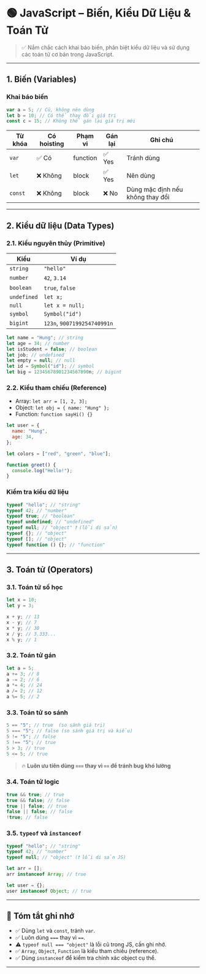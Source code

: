 # 🟢 JavaScript – Biến, Kiểu Dữ Liệu & Toán Tử

> ✅ Nắm chắc cách khai báo biến, phân biệt kiểu dữ liệu và sử dụng các toán tử cơ bản trong JavaScript.

---

## 1. Biến (Variables)

### Khai báo biến

```js
var a = 5; // Cũ, không nên dùng
let b = 10; // Có thể thay đổi giá trị
const c = 15; // Không thể gán lại giá trị mới
```

| Từ khóa | Có hoisting | Phạm vi  | Gán lại | Ghi chú                          |
| ------- | ----------- | -------- | ------- | -------------------------------- |
| `var`   | ✅ Có       | function | ✅ Yes  | Tránh dùng                       |
| `let`   | ❌ Không    | block    | ✅ Yes  | Nên dùng                         |
| `const` | ❌ Không    | block    | ❌ No   | Dùng mặc định nếu không thay đổi |

---

## 2. Kiểu dữ liệu (Data Types)

### 2.1. Kiểu nguyên thủy (Primitive)

| Kiểu        | Ví dụ                       |
| ----------- | --------------------------- |
| `string`    | `"hello"`                   |
| `number`    | `42`, `3.14`                |
| `boolean`   | `true`, `false`             |
| `undefined` | `let x;`                    |
| `null`      | `let x = null;`             |
| `symbol`    | `Symbol("id")`              |
| `bigint`    | `123n`, `9007199254740991n` |

```js
let name = "Hung"; // string
let age = 34; // number
let isStudent = false; // boolean
let job; // undefined
let empty = null; // null
let id = Symbol("id"); // symbol
let big = 12345678901234567890n; // bigint
```

### 2.2. Kiểu tham chiếu (Reference)

- Array: `let arr = [1, 2, 3];`
- Object: `let obj = { name: "Hung" };`
- Function: `function sayHi() {}`

```js
let user = {
  name: "Hung",
  age: 34,
};

let colors = ["red", "green", "blue"];

function greet() {
  console.log("Hello!");
}
```

### Kiểm tra kiểu dữ liệu

```js
typeof "hello"; // "string"
typeof 42; // "number"
typeof true; // "boolean"
typeof undefined; // "undefined"
typeof null; // "object" ❗️ (lỗi di sản)
typeof {}; // "object"
typeof []; // "object"
typeof function () {}; // "function"
```

---

## 3. Toán tử (Operators)

### 3.1. Toán tử số học

```js
let x = 10;
let y = 3;

x + y; // 13
x - y; // 7
x * y; // 30
x / y; // 3.333...
x % y; // 1
```

### 3.2. Toán tử gán

```js
let a = 5;
a += 3; // 8
a -= 2; // 6
a *= 4; // 24
a /= 2; // 12
a %= 5; // 2
```

### 3.3. Toán tử so sánh

```js
5 == "5"; // true  (so sánh giá trị)
5 === "5"; // false (so sánh giá trị và kiểu)
5 != "5"; // false
5 !== "5"; // true
5 > 3; // true
5 <= 5; // true
```

> 🔥 **Luôn ưu tiên dùng `===` thay vì `==` để tránh bug khó lường**

### 3.4. Toán tử logic

```js
true && true; // true
true && false; // false
true || false; // true
false || false; // false
!true; // false
```

### 3.5. `typeof` và `instanceof`

```js
typeof "hello"; // "string"
typeof 42; // "number"
typeof null; // "object" (❗️ lỗi di sản JS)

let arr = [];
arr instanceof Array; // true

let user = {};
user instanceof Object; // true
```

---

## 🎯 Tóm tắt ghi nhớ

- ✅ Dùng `let` và `const`, tránh `var`.
- ✅ Luôn dùng `===` thay vì `==`.
- ⚠️ `typeof null === "object"` là lỗi cũ trong JS, cần ghi nhớ.
- ✅ `Array`, `Object`, `Function` là kiểu tham chiếu (reference).
- ✅ Dùng `instanceof` để kiểm tra chính xác object cụ thể.

---
